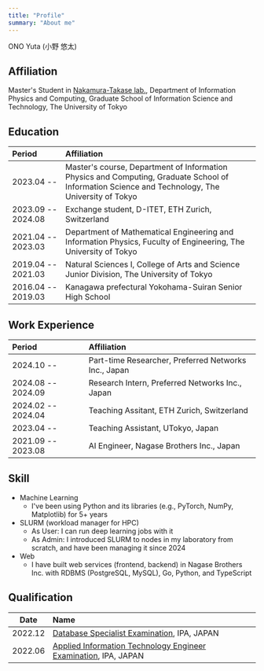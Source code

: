 ```yaml
---
title: "Profile"
summary: "About me"
---
```


ONO Yuta (小野 悠太)


## Affiliation

Master's Student in [Nakamura-Takase lab.](http://www.hal.ipc.i.u-tokyo.ac.jp/index-e.html), Department of Information Physics and Computing, Graduate School of Information Science and Technology, The University of Tokyo


## Education

| Period | Affiliation |
| :----- | :---------- |
| 2023.04 --         | Master's course, Department of Information Physics and Computing, Graduate School of Information Science and Technology, The University of Tokyo |
| 2023.09 -- 2024.08 | Exchange student, D-ITET, ETH Zurich, Switzerland |
| 2021.04 -- 2023.03 | Department of Mathematical Engineering and Information Physics, Fuculty of Engineering, The University of Tokyo                                  |
| 2019.04 -- 2021.03 | Natural Sciences I, College of Arts and Science Junior Division, The University of Tokyo                                                         |
| 2016.04 -- 2019.03 | Kanagawa prefectural Yokohama-Suiran Senior High School                                                                                          |


## Work Experience

| Period | Affiliation |
| :----- | :---------- |
| 2024.10 --         | Part-time Researcher, Preferred Networks Inc., Japan |
| 2024.08 -- 2024.09 | Research Intern, Preferred Networks Inc., Japan |
| 2024.02 -- 2024.04 | Teaching Assitant, ETH Zurich, Switzerland |
| 2023.04 --         | Teaching Assistant, UTokyo, Japan |
| 2021.09 -- 2023.08 | AI Engineer, Nagase Brothers Inc., Japan |


## Skill
- Machine Learning
  - I've been using Python and its libraries (e.g., PyTorch, NumPy, Matplotlib) for 5+ years
- SLURM (workload manager for HPC)
  - As User: I can run deep learning jobs with it
  - As Admin: I introduced SLURM to nodes in my laboratory from scratch, and have been managing it since 2024
- Web
  - I have built web services (frontend, backend) in Nagase Brothers Inc. with RDBMS (PostgreSQL, MySQL), Go, Python, and TypeScript

## Qualification

| Date | Name |
| :--: | :--- |
| 2022.12 | [Database Specialist Examination](https://www.ipa.go.jp/shiken/kubun/db.html), IPA, JAPAN                     |
| 2022.06 | [Applied Information Technology Engineer Examination](https://www.ipa.go.jp/shiken/kubun/ap.html), IPA, JAPAN |

